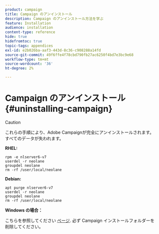 ```yaml
---
product: campaign
title: Campaign のアンインストール
description: Campaign のアンインストール方法を学ぶ
feature: Installation
audience: installation
content-type: reference
hide: true
hidefromtoc: true
topic-tags: appendices
exl-id: e2b026ba-aaf3-443d-8c36-c908288a14fd
source-git-commit: 49f6ffe4f78cbd790fb27ac6250f4bd7e3bc9e68
workflow-type: tm+mt
source-wordcount: '36'
ht-degree: 2%

---
```


# Campaign のアンインストール{#uninstalling-campaign}



>[!CAUTION]
>
>これらの手順により、Adobe Campaignが完全にアンインストールされます。 すべてのデータが失われます。

**RHEL:**

```
rpm -e nlserver6-v7
userdel -r neolane
groupdel neolane
rm -rf /user/local/neolane
```

**Debian:**

```
apt purge nlserver6-v7
userdel -r neolane
groupdel neolane
rm -rf /user/local/neolane
```

**Windows の場合：**

こちらを参照してください [ページ](../../migration/using/migrating-in-windows-for-adobe-campaign-7.md#deleting-and-cleansing-adobe-campaign-previous-version). 必ず Campaign インストールフォルダーを削除してください。
